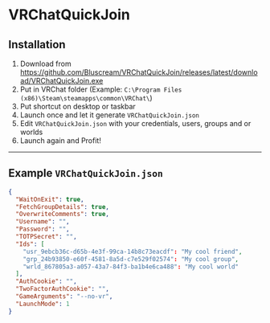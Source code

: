 # VRChatQuickJoin

## Installation
1. Download from https://github.com/Bluscream/VRChatQuickJoin/releases/latest/download/VRChatQuickJoin.exe
2. Put in VRChat folder (Example: `C:\Program Files (x86)\Steam\steamapps\common\VRChat\`)
3. Put shortcut on desktop or taskbar
4. Launch once and let it generate `VRChatQuickJoin.json`
5. Edit `VRChatQuickJoin.json` with your credentials, users, groups and or worlds
6. Launch again and Profit!
<hr>

## Example `VRChatQuickJoin.json`
```json
{
  "WaitOnExit": true,
  "FetchGroupDetails": true,
  "OverwriteComments": true,
  "Username": "",
  "Password": "",
  "TOTPSecret": "",
  "Ids": [
    "usr_9ebcb36c-d65b-4e3f-99ca-14b8c73eacdf": "My cool friend",
    "grp_24b93850-e60f-4581-8a5d-c7e529f02574": "My cool group",
    "wrld_867805a3-a057-43a7-84f3-ba1b4e6ca488": "My cool world"
  ],
  "AuthCookie": "",
  "TwoFactorAuthCookie": "",
  "GameArguments": "--no-vr",
  "LaunchMode": 1
}
```
